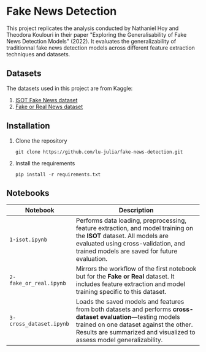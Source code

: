 # Fake News Detection

This project replicates the analysis conducted by Nathaniel Hoy and Theodora Koulouri in their paper "Exploring the Generalisability of Fake News Detection Models" (2022). It evaluates the generalizability of traditionnal fake news detection models across different feature extraction techniques and datasets.

## Datasets

The datasets used in this project are from Kaggle:

1. [ISOT Fake News dataset](https://www.kaggle.com/datasets/csmalarkodi/isot-fake-news-dataset/) 
2. [Fake or Real News dataset](https://www.kaggle.com/datasets/jillanisofttech/fake-or-real-news)

## Installation

1. Clone the repository
   ```
   git clone https://github.com/lu-julia/fake-news-detection.git
   ```
2. Install the requirements
   ```
   pip install -r requirements.txt
   ```

## Notebooks

| Notebook                  | Description |
|---------------------------|-------------|
| `1-isot.ipynb`            | Performs data loading, preprocessing, feature extraction, and model training on the **ISOT** dataset. All models are evaluated using cross-validation, and trained models are saved for future evaluation. |
| `2-fake_or_real.ipynb`    | Mirrors the workflow of the first notebook but for the **Fake or Real** dataset. It includes feature extraction and model training specific to this dataset. |
| `3-cross_dataset.ipynb`   | Loads the saved models and features from both datasets and performs **cross-dataset evaluation**—testing models trained on one dataset against the other. Results are summarized and visualized to assess model generalizability. |

